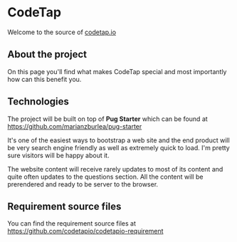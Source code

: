# CodeTap
Welcome to the source of [codetap.io](http://codetap.io)

## About the project
On this page you'll find what makes CodeTap special and most importantly how can this benefit you.

## Technologies
The project will be built on top of **Pug Starter** which can be found at https://github.com/marianzburlea/pug-starter

It's one of the easiest ways to bootstrap a web site and the end product will be very search engine friendly as well as extremely quick to load. I'm pretty sure visitors will be happy about it.

The website content will receive rarely updates to most of its content and quite often updates to the questions section. All the content will be prerendered and ready to be server to the browser.

## Requirement source files
You can find the requirement source files at https://github.com/codetapio/codetapio-requirement